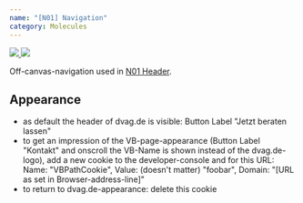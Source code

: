 ```yaml
---
name: "[N01] Navigation"
category: Molecules
---
```


<a href="https://www.figma.com/file/YGsJLbagR6pXmnuZ7pPHsE/AEM-Content?node-id=1261%3A5399&mode=dev" target="_blank" class="dvag-lsg-figma-link" title="Show on Figma">
  <img src="../resources/lsg/figma-logo.svg" class="dvag-lsg-figma-link__icon" />
</a>

<a href="https://confluence.diva-e.com/pages/viewpage.action?pageId=212351857" target="_blank" class="dvag-lsg-confluence-link" title="Show on Confluence">
  <img src="../resources/lsg/confluence-logo.svg" class="dvag-lsg-confluence-link__icon" />
</a>

Off-canvas-navigation used in [N01 Header](index.html#n-01-header). 

## Appearance
- as default the header of dvag.de is visible: Button Label "Jetzt beraten lassen"
- to get an impression of the VB-page-appearance (Button Label "Kontakt" and onscroll the VB-Name is shown instead of the dvag.de-logo), add a new cookie to the developer-console and for this URL:
Name: "VBPathCookie", Value: (doesn't matter) "foobar", Domain: "[URL as set in Browser-address-line]"
- to return to dvag.de-appearance: delete this cookie

```dvag-m-n-01-navigation:demo/n01-navigation.html
```
